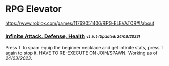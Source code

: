 # RPG Elevator
https://www.roblox.com/games/11769051406/RPG-ELEVATOR#!/about

### [Infinite Attack, Defense, Health](/RPG-elevator/Scripts/inf-atk-def-health.lua) <sub><sup>`v1.0.0` *(Updated: 24/03/2023)*</sup></sub>
Press T to spam equip the beginner necklace and get infinite stats, press T again to stop it. HAVE TO RE-EXECUTE ON JOIN/SPAWN. Working as of *24/03/2023*.
